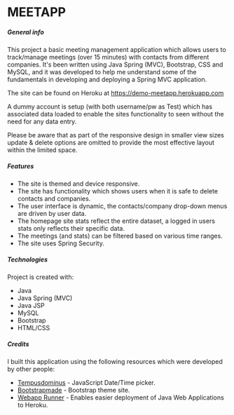 # MEETAPP

##### General info
This project a basic meeting management application which allows users to track/manage meetings (over 15 minutes) with contacts from different companies. It's been written using Java Spring (MVC), Bootstrap, CSS and MySQL, and it was developed to help me understand some of the fundamentals in developing and deploying a Spring MVC application.  

The site can be found on Heroku at https://demo-meetapp.herokuapp.com 

A dummy account is setup (with both username/pw as Test) which has associated data loaded to enable the sites functionality to seen without the need for any data entry. 

Please be aware that as part of the responsive design in smaller view sizes update & delete options are omitted to provide the most effective layout within the limited space.

##### Features
* The site is themed and device responsive.
* The site has functionality which shows users when it is safe to delete contacts and companies.
* The user interface is dynamic, the contacts/company drop-down menus are driven by user data.
* The homepage site stats reflect the entire dataset, a logged in users stats only reflects their specific data.
* The meetings (and stats) can be filtered based on various time ranges.
* The site uses Spring Security.

##### Technologies
Project is created with:
* Java
* Java Spring (MVC)
* Java JSP
* MySQL
* Bootstrap
* HTML/CSS

##### Credits
I built this application using the following resources which were developed by other people:
* [Tempusdominus](https://tempusdominus.github.io/bootstrap-4/) - JavaScript Date/Time picker.
* [Bootstrapmade](https://bootstrapmade.com/) - Bootstrap theme site.
* [Webapp Runner](https://github.com/heroku/webapp-runner) - Enables easier deployment of Java Web Applications to Heroku.